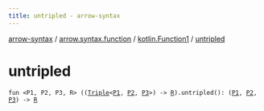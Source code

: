 ```yaml
---
title: untripled - arrow-syntax
---
```


[arrow-syntax](../../index.html) / [arrow.syntax.function](../index.html) / [kotlin.Function1](index.html) / [untripled](./untripled.html)

# untripled

`fun <P1, P2, P3, R> ((`[`Triple`](https://kotlinlang.org/api/latest/jvm/stdlib/kotlin/-triple/index.html)`<`[`P1`](untripled.html#P1)`, `[`P2`](untripled.html#P2)`, `[`P3`](untripled.html#P3)`>) -> `[`R`](untripled.html#R)`).untripled(): (`[`P1`](untripled.html#P1)`, `[`P2`](untripled.html#P2)`, `[`P3`](untripled.html#P3)`) -> `[`R`](untripled.html#R)